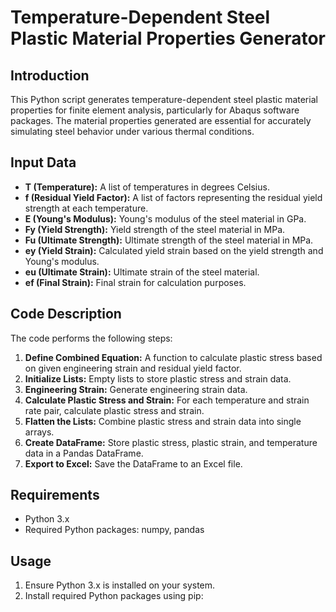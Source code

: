# Temperature-Dependent Steel Plastic Material Properties Generator

## Introduction

This Python script generates temperature-dependent steel plastic material properties for finite element analysis, particularly for Abaqus software packages. The material properties generated are essential for accurately simulating steel behavior under various thermal conditions.

## Input Data

- **T (Temperature):** A list of temperatures in degrees Celsius.
- **f (Residual Yield Factor):** A list of factors representing the residual yield strength at each temperature.
- **E (Young's Modulus):** Young's modulus of the steel material in GPa.
- **Fy (Yield Strength):** Yield strength of the steel material in MPa.
- **Fu (Ultimate Strength):** Ultimate strength of the steel material in MPa.
- **ey (Yield Strain):** Calculated yield strain based on the yield strength and Young's modulus.
- **eu (Ultimate Strain):** Ultimate strain of the steel material.
- **ef (Final Strain):** Final strain for calculation purposes.

## Code Description

The code performs the following steps:

1. **Define Combined Equation:** A function to calculate plastic stress based on given engineering strain and residual yield factor.
2. **Initialize Lists:** Empty lists to store plastic stress and strain data.
3. **Engineering Strain:** Generate engineering strain data.
4. **Calculate Plastic Stress and Strain:** For each temperature and strain rate pair, calculate plastic stress and strain.
5. **Flatten the Lists:** Combine plastic stress and strain data into single arrays.
6. **Create DataFrame:** Store plastic stress, plastic strain, and temperature data in a Pandas DataFrame.
7. **Export to Excel:** Save the DataFrame to an Excel file.

## Requirements

- Python 3.x
- Required Python packages: numpy, pandas

## Usage

1. Ensure Python 3.x is installed on your system.
2. Install required Python packages using pip:

